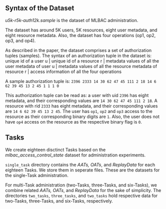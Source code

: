 ## Syntax of the Dataset

*u5k-r5k-auth12k.sample* is the dataset of MLBAC administration. 

The dataset has around 5K users, 5K resources, eight user metadata, and eight resource metadata. Also, the dataset has four operations (op1, op2, op3, and op4).

As described in the paper, the dataset comprises a set of authorization tuples (samples).
The syntax of an authorization tuple in the dataset is:
unique id of a user u | unique id of a resource r | metadata values of all the user metadata of user u | metadata values of all the resource metadata of resource r | access information of all the four operations

A sample authorization tuple is:
`2396 2333 14 30 62 47 45 111 2 18 14 6 62 39 45 13 2 45 1 1 1 0`

This authorization tuple can be read as:
a user with uid `2396` has eight metadata, and their corresponding values are `14 30 62 47 45 111 2 18`.
A resource with rid `2333` has eight metadata, and their corresponding values are `14 6 62 39 45 13 2 45`.
The user has `op1`, `op2` and `op3` access to the resource as their corresponding binary digits are `1`. 
Also, the user does not have `op4` access on the resource as the respective binary flag is `0`.

## Tasks

We create eighteen disctinct Tasks based on the *mlbac_access_control_state* dataset for administration experiments. 

`single_task` directory contains the *AATs, OATs*, and *ReplayData* for each eighteen Tasks. We store them in seperate files. 
These are the datasets for the single-Task administration.

For multi-Task administration (two-Tasks, three-Tasks, and six-Tasks), we combine related *AATs, OATs*, and *ReplayData* for the sake of simplicity. 
The directories `two_tasks`, `three_tasks`, and `two_tasks` hold respective data for two-Tasks, three-Tasks, and six-Tasks, respectively.
